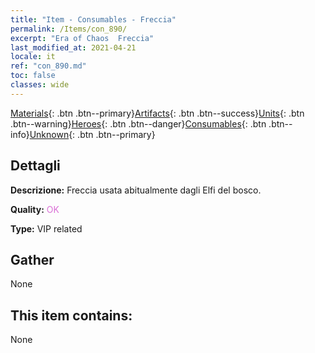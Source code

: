 ```yaml
---
title: "Item - Consumables - Freccia"
permalink: /Items/con_890/
excerpt: "Era of Chaos  Freccia"
last_modified_at: 2021-04-21
locale: it
ref: "con_890.md"
toc: false
classes: wide
---
```

 [Materials](/it/Items/){: .btn .btn--primary}[Artifacts](/it/Items/Artifacts/){: .btn .btn--success}[Units](/it/Items/Units/){: .btn .btn--warning}[Heroes](/it/Items/Heroes/){: .btn .btn--danger}[Consumables](/it/Items/Consumables/){: .btn .btn--info}[Unknown](/it/Items/Unknown/){: .btn .btn--primary}

## Dettagli
 **Descrizione:** Freccia usata abitualmente dagli Elfi del bosco.

 **Quality:** <span style="color: #DA70D6">OK</span>

 **Type:** VIP related

## Gather

  None

## This item contains:

  None

